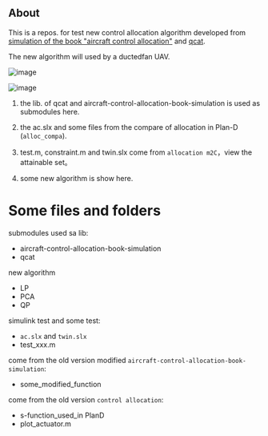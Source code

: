 ## About
This is a repos. for test new control allocation algorithm developed from [ simulation of the book "aircraft control allocation"](https://github.com/mengchaoheng/aircraft-control-allocation) and [qcat](https://github.com/mengchaoheng/qcat).

The new algorithm will used by a ductedfan UAV.

![image](https://user-images.githubusercontent.com/43166007/143251407-38f54ce4-739e-40d5-85ff-8961ab41fff8.png)

![image](https://user-images.githubusercontent.com/43166007/143251429-d33c9e1a-9cb0-4889-9e8b-cabe5bf9184a.png)

1. the lib. of qcat and aircraft-control-allocation-book-simulation is used as submodules here.

2. the ac.slx and some files from the compare of allocation in Plan-D (`alloc_compa`).


3. test.m, constraint.m and twin.slx come from `allocation m2C`，view the attainable set。

4. some new algorithm is show here.

# Some files and folders
submodules used sa lib:
* aircraft-control-allocation-book-simulation
* qcat

new algorithm
* LP
* PCA
* QP

simulink test and some test:
* `ac.slx` and `twin.slx`
* test_xxx.m

come from the old version modified `aircraft-control-allocation-book-simulation`:
* some_modified_function 
 
come from the old version `control allocation`:
* s-function_used_in PlanD 
* plot_actuator.m 


